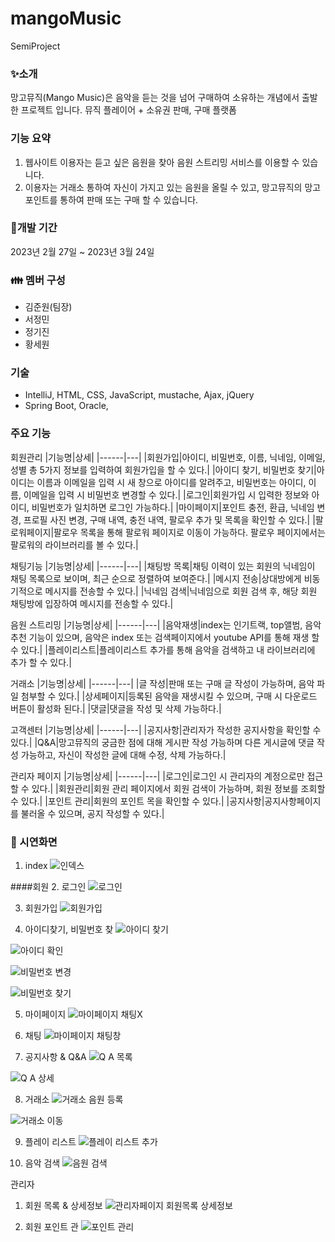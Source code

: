 # mangoMusic
SemiProject

### :sparkles:소개
망고뮤직(Mango Music)은 음악을 듣는 것을 넘어 구매하여 소유하는 개념에서 출발한 프로젝트 입니다.
뮤직 플레이어 + 소유권 판매, 구매 플랫폼

### 기능 요약
1. 웹사이트 이용자는 듣고 싶은 음원을 찾아 음원 스트리밍 서비스를 이용할 수 있습니다.
2. 이용자는 거래소 통하여 자신이 가지고 있는 음원을 올릴 수 있고, 망고뮤직의 망고 포인트를 통하여 판매 또는 구매 할 수 있습니다.

### :date:개발 기간
2023년 2월 27일 ~ 2023년 3월 24일

### :family: 멤버 구성
- 김준원(팀장)
- 서정민
- 정기진
- 황세원

### 기술
- IntelliJ, HTML, CSS, JavaScript, mustache, Ajax, jQuery
- Spring Boot, Oracle,

### 주요 기능
회원관리
|기능명|상세|
|------|---|
|회원가입|아이디, 비밀번호, 이름, 닉네임, 이메일, 성별 총 5가지 정보를 입력하여 회원가입을 할 수 있다.|
|아이디 찾기, 비밀번호 찾기|아이디는 이름과 이메일을 입력 시 새 창으로 아이디를 알려주고, 비밀번호는 아이디, 이름, 이메일을 입력 시 비밀번호 변경할 수 있다.|
|로그인|회원가입 시 입력한 정보와 아이디, 비밀번호가 일치하면 로그인 가능하다.|
|마이페이지|포인트 충전, 환급, 닉네임 변경, 프로필 사진 변경, 구매 내역, 충전 내역, 팔로우 추가 및 목록을 확인할 수 있다.|
|팔로워페이지|팔로우 목록을 통해 팔로워 페이지로 이동이 가능하다. 팔로우 페이지에서는 팔로워의 라이브러리를 볼 수 있다.|

채팅기능
|기능명|상세|
|------|---|
|채팅방 목록|채팅 이력이 있는 회원의 닉네임이 채팅 목록으로 보이며, 최근 순으로 정렬하여 보여준다.|
|메시지 전송|상대방에게 비동기적으로 메시지를 전송할 수 있다.|
|닉네임 검색|닉네임으로 회원 검색 후, 해당 회원 채팅방에 입장하여 메시지를 전송할 수 있다.|

음원 스트리밍
|기능명|상세|
|------|---|
|음악재생|index는 인기트랙, top앨범, 음악추천 기능이 있으며, 음악은 index 또는 검색페이지에서 youtube API를 통해 재생 할 수 있다.|
|플레이리스트|플레이리스트 추가를 통해 음악을 검색하고 내 라이브러리에 추가 할 수 있다.|

거래소
|기능명|상세|
|------|---|
|글 작성|판매 또는 구매 글 작성이 가능하며, 음악 파일 첨부할 수 있다.|
|상세페이지|등록된 음악을 재생시킬 수 있으며, 구매 시 다운로드 버튼이 활성화 된다.|
|댓글|댓글을 작성 및 삭제 가능하다.|

고객센터
|기능명|상세|
|------|---|
|공지사항|관리자가 작성한 공지사항을 확인할 수 있다.|
|Q&A|망고뮤직의 궁금한 점에 대해 게시판 작성 가능하며 다른 게시글에 댓글 작성 가능하고, 자신이 작성한 글에 대해 수정, 삭제 가능하다.|

관리자 페이지
|기능명|상세|
|------|---|
|로그인|로그인 시 관리자의 계정으로만 접근할 수 있다.|
|회원관리|회원 관리 페이지에서 회원 검색이 가능하며, 회원 정보를 조회할 수 있다.|
|포인트 관리|회원의 포인트 목을 확인할 수 있다.|
|공지사항|공지사항페이지를 불러올 수 있으며, 공지 작성할 수 있다.|


### :movie_camera: 시연화면
1. index
![인덱스](https://user-images.githubusercontent.com/119032790/227850509-e7531660-d7f0-4b6d-b356-68b3e79fed7c.png)

####회원
2. 로그인
![로그인](https://user-images.githubusercontent.com/119032790/227850255-4e8cf8de-6fe3-4212-a853-8f41ee95ae85.png)

3. 회원가입
![회원가입](https://user-images.githubusercontent.com/119032790/227850304-5a0c7ab1-9490-4fd5-a9f4-c52076992b58.png)

4. 아이디찾기, 비밀번호 찾
![아이디 찾기](https://user-images.githubusercontent.com/119032790/227850378-1dd0b43d-47e0-4bfd-b8a0-0cc838904d2d.png)

![아이디 확인](https://user-images.githubusercontent.com/119032790/227850383-410f7cd0-710f-4b1b-a172-ed5cf6751af3.png)

![비밀번호 변경](https://user-images.githubusercontent.com/119032790/227850582-f58987cd-e512-4144-807c-1e7ee643ce5b.png)

![비밀번호 찾기](https://user-images.githubusercontent.com/119032790/227850585-a1d3b58e-9d0c-4ca6-b7ca-6626482d0536.png)

5. 마이페이지
![마이페이지 채팅X](https://user-images.githubusercontent.com/119032790/227851095-307ea344-79e2-4088-9dc7-855229e30775.png)

6. 채팅
![마이페이지 채팅창](https://user-images.githubusercontent.com/119032790/227851072-cb2290cf-bd57-4333-a19b-7dad08b0959d.png)

7. 공지사항 & Q&A
![Q A 목록](https://user-images.githubusercontent.com/119032790/227851364-28605f6b-9e30-4c58-b553-2db9369a6917.png)

![Q A 상세](https://user-images.githubusercontent.com/119032790/227851437-197297d0-e046-4202-80c2-eb82113a7153.png)

8. 거래소
![거래소 음원 등록](https://user-images.githubusercontent.com/119032790/227851563-5f65cc64-2d43-41ea-8b79-988c4e749cc8.png)

![거래소 이동](https://user-images.githubusercontent.com/119032790/227851468-d43d4fc4-af72-4c12-9ac7-981495882853.png)

9. 플레이 리스트
![플레이 리스트 추가](https://user-images.githubusercontent.com/119032790/227851676-bcca82e1-3555-4cf5-ac59-cedab5d5d8bb.png)

10. 음악 검색
![음원 검색](https://user-images.githubusercontent.com/119032790/227851768-eee96e25-0738-4c93-b26c-30e7953a9ce9.png)


관리자

1. 회원 목록 & 상세정보
![관리자페이지 회원목록 상세정보](https://user-images.githubusercontent.com/119032790/227851864-b1baac82-0b16-46dc-9ac5-2a0410ea441f.png)

2. 회원 포인트 관
![포인트 관리](https://user-images.githubusercontent.com/119032790/227851912-e2805f48-5c6d-4b9d-80bf-e868c3107d99.png)



